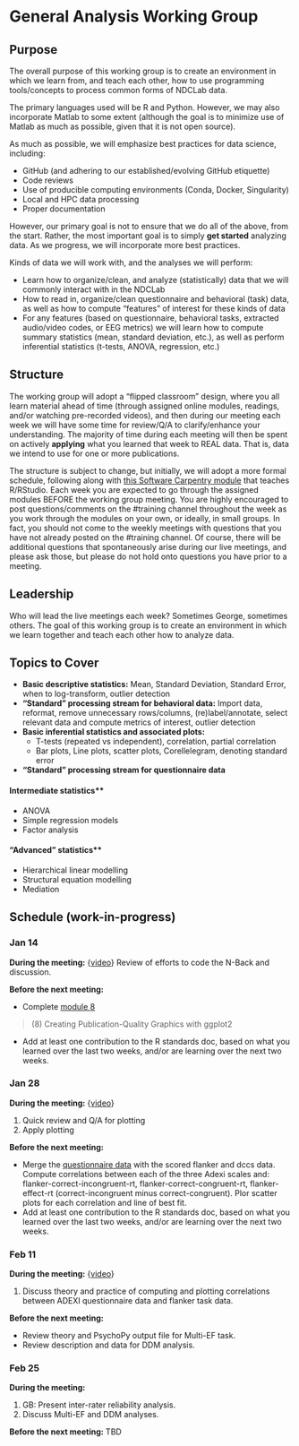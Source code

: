 # General Analysis Working Group
 
## Purpose
 
The overall purpose of this working group is to create an environment in which we learn from, and teach each other, how to use programming tools/concepts to process common forms of NDCLab data.
 
The primary languages used will be R and Python. However, we may also incorporate Matlab to some extent (although the goal is to minimize use of Matlab as much as possible, given that it is not open source).
 
As much as possible, we will emphasize best practices for data science, including:
 
* GitHub (and adhering to our established/evolving GitHub etiquette)
* Code reviews
* Use of producible computing environments (Conda, Docker, Singularity)
* Local and HPC data processing
* Proper documentation
 
However, our primary goal is not to ensure that we do all of the above, from the start. Rather, the most important goal is to simply **get started** analyzing data. As we progress, we will incorporate more best practices.
 
Kinds of data we will work with, and the analyses we will perform:
 
* Learn how to organize/clean, and analyze (statistically) data that we will commonly interact with in the NDCLab
* How to read in, organize/clean questionnaire and behavioral (task) data, as well as how to compute “features” of interest for these kinds of data
* For any features (based on questionnaire, behavioral tasks, extracted audio/video codes, or EEG metrics) we will learn how to compute summary statistics (mean, standard deviation, etc.), as well as perform inferential statistics (t-tests, ANOVA, regression, etc.)
 

## Structure
 
The working group will adopt a “flipped classroom” design, where you all learn material ahead of time (through assigned online modules, readings, and/or watching pre-recorded videos), and then during our meeting each week we will have some time for review/Q/A to clarify/enhance your understanding. The majority of time during each meeting will then be spent on actively **applying** what you learned that week to REAL data. That is, data we intend to use for one or more publications.
 
The structure is subject to change, but initially, we will adopt a more formal schedule, following along with [this Software Carpentry module](https://swcarpentry.github.io/r-novice-gapminder/) that teaches R/RStudio. Each week you are expected to go through the assigned modules BEFORE the working group meeting. You are highly encouraged to post questions/comments on the #training channel throughout the week as you work through the modules on your own, or ideally, in small groups. In fact, you should not come to the weekly meetings with questions that you have not already posted on the #training channel. Of course, there will be additional questions that spontaneously arise during our live meetings, and please ask those, but please do not hold onto questions you have prior to a meeting.
 

## Leadership
 
Who will lead the live meetings each week? Sometimes George, sometimes others. The goal of this working group is to create an environment in which we learn together and teach each other how to analyze data.
 
## Topics to Cover
* **Basic descriptive statistics:** Mean, Standard Deviation, Standard Error, when to log-transform, outlier detection
* **“Standard” processing stream for behavioral data:** Import data, reformat, remove unnecessary rows/columns, (re)label/annotate, select relevant data and compute metrics of interest, outlier detection
* **Basic inferential statistics and associated plots:**
    * T-tests (repeated vs independent), correlation, partial correlation
    * Bar plots, Line plots, scatter plots, Corellelegram, denoting standard error
* **“Standard” processing stream for questionnaire data**

#### Intermediate statistics**
* ANOVA
* Simple regression models
* Factor analysis

#### “Advanced” statistics**
* Hierarchical linear modelling
* Structural equation modelling
* Mediation


## Schedule (work-in-progress)
 
### Jan 14
**During the meeting:**
{[video](https://fiu.zoom.us/rec/share/MwoDT9o4VcCnjIUXco3FP-h-LSEjcRPdRRhH5Rz2ElFZae1FMBoIvb6TA-DvM5gp.Zc9VuAGIGCPcslFt?startTime=1642176671000)}
Review of efforts to code the N-Back and discussion.

**Before the next meeting:**
* Complete [module 8](https://swcarpentry.github.io/r-novice-gapminder/)
> (8) Creating Publication-Quality Graphics with ggplot2
* Add at least one contribution to the R standards doc, based on what you learned over the last two weeks, and/or are learning over the next two weeks.

### Jan 28
**During the meeting:**
{[video](https://fiu.zoom.us/rec/share/N_K-_5nrjqeDzNV5E8rs0RXICxBL4wd_OFhXeAIK38mAdKH7-hMsP6Pnv4h5yqo.vWxTJSlWeB4hygzg?startTime=1643386964000)}
1. Quick review and Q/A for plotting
2. Apply plotting

**Before the next meeting:**
* Merge the [questionnaire data](https://drive.google.com/file/d/1cibiNWQAuuyeRCmd3sQrQxUxN3kHuExP/view?usp=sharing) with the scored flanker and dccs data. Compute correlations between each of the three Adexi scales and: flanker-correct-incongruent-rt, flanker-correct-congruent-rt, flanker-effect-rt (correct-incongruent minus correct-congruent). Plor scatter plots for each correlation and line of best fit.
* Add at least one contribution to the R standards doc, based on what you learned over the last two weeks, and/or are learning over the next two weeks.

### Feb 11
**During the meeting:**
{[video](https://fiu.zoom.us/rec/share/NHwjY08_VGVmzBQqELC4WhzzBssnQpolKSqskBzGj1vxG4oB-D48hnmmSBKzxXvH.XN6tBGRQtKi-4p6P?startTime=1644596494000)}
1. Discuss theory and practice of computing and plotting correlations between ADEXI questionnaire data and flanker task data.

**Before the next meeting:**
* Review theory and PsychoPy output file for Multi-EF task.
* Review description and data for DDM analysis.

### Feb 25
**During the meeting:**
1. GB: Present inter-rater reliability analysis.
2. Discuss Multi-EF and DDM analyses.

**Before the next meeting:**
TBD
